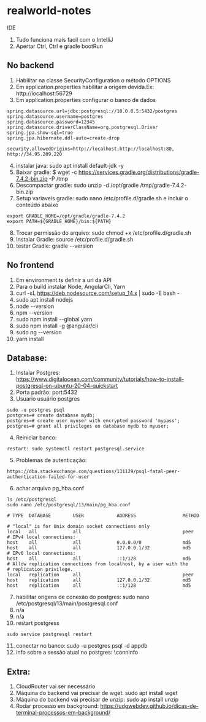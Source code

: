 # realworld-notes

IDE
1. Tudo funciona mais facil com o IntelliJ
2. Apertar Ctrl, Ctrl e gradle bootRun

## No backend
1. Habilitar na classe SecurityConfiguration o método OPTIONS
2. Em application.properties habilitar a origem devida.Ex: http://localhost:56729
3. Em application.properties configurar o banco de dados
```
spring.datasource.url=jdbc:postgresql://10.0.0.5:5432/postgres
spring.datasource.username=postgres
spring.datasource.password=12345
spring.datasource.driverClassName=org.postgresql.Driver
spring.jpa.show-sql=true
spring.jpa.hibernate.ddl-auto=create-drop

security.allowedOrigins=http://localhost,http://localhost:80, http://34.95.209.220
```


4. instalar java: sudo apt install default-jdk -y
5. Baixar gradle: $ wget -c https://services.gradle.org/distributions/gradle-7.4.2-bin.zip -P /tmp
6. Descompactar gradle: sudo unzip -d /opt/gradle /tmp/gradle-7.4.2-bin.zip
7. Setup variaveis gradle: sudo nano /etc/profile.d/gradle.sh e incluir o conteúdo abaixo
```
export GRADLE_HOME=/opt/gradle/gradle-7.4.2
export PATH=${GRADLE_HOME}/bin:${PATH}
```
8. Trocar permissão do arquivo: sudo chmod +x /etc/profile.d/gradle.sh
9. Instalar Gradle: source /etc/profile.d/gradle.sh
10. testar Gradle: gradle --version


## No frontend
1. Em environment.ts definir a url da API
2. Para o build instalar Node, AngularCli, Yarn
3. curl -sL https://deb.nodesource.com/setup_14.x | sudo -E bash -
4. sudo apt install nodejs
5. node --version
6. npm --version
7. sudo npm install --global yarn
8. sudo npm install -g @angular/cli
9. sudo ng --version
10. yarn install



## Database:
1. Instalar Postgres: https://www.digitalocean.com/community/tutorials/how-to-install-postgresql-on-ubuntu-20-04-quickstart
2. Porta padrão: port:5432
3. Usuario usuário postgres
```
sudo -u postgres psql
postgres=# create database mydb;
postgres=# create user myuser with encrypted password 'mypass';
postgres=# grant all privileges on database mydb to myuser;
```
4. Reiniciar banco:
```
restart: sudo systemctl restart postgresql.service
```
5. Problemas de autenticação:
```
https://dba.stackexchange.com/questions/131129/psql-fatal-peer-authentication-failed-for-user
```
6. achar arquivo pg_hba.conf
```
ls /etc/postgresql
sudo nano /etc/postgresql/13/main/pg_hba.conf

```

```
# TYPE  DATABASE        USER            ADDRESS                 METHOD

# "local" is for Unix domain socket connections only
local   all             all                                     peer
# IPv4 local connections:
host    all             all             0.0.0.0/0               md5
host    all             all             127.0.0.1/32            md5
# IPv6 local connections:
host    all             all             ::1/128                 md5
# Allow replication connections from localhost, by a user with the
# replication privilege.
local   replication     all                                     peer
host    replication     all             127.0.0.1/32            md5
host    replication     all             ::1/128                 md5
```

7. habilitar origens de conexão do postgres: sudo nano /etc/postgresql/13/main/postgresql.conf
8. n/a
9. n/a
10. restart postgress
```
sudo service postgresql restart
```

11. conectar no banco: sudo -u postgres  psql -d appdb
10. info sobre a sessão atual no postgres: \conninfo

## Extra: 
1. CloudRouter vai ser necessário
2. Máquina do backend vai precisar de wget: sudo apt install wget
3. Máquina do backend vai precisar de unzip: sudo ap install unzip
4. Rodar processo em background: https://udgwebdev.github.io/dicas-de-terminal-processos-em-background/
